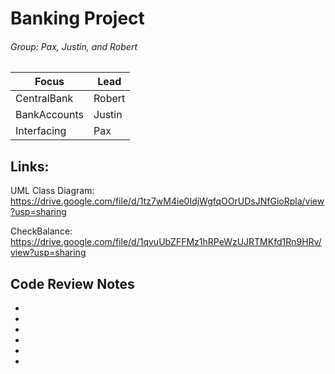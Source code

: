 # Banking Project
###### Group: Pax, Justin, and Robert

Focus | Lead 
---|---
CentralBank | Robert
BankAccounts | Justin
Interfacing| Pax


Links:
-
UML Class Diagram: https://drive.google.com/file/d/1tz7wM4ie0IdjWgfqOOrUDsJNfGioRpla/view?usp=sharing

CheckBalance: https://drive.google.com/file/d/1qvuUbZFFMz1hRPeWzUJRTMKfd1Rn9HRv/view?usp=sharing

Code Review Notes
-
-
-
-
-
-
-